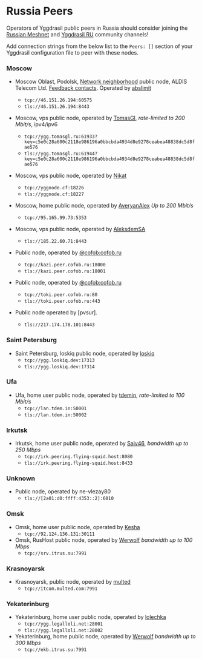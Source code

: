 # Russia Peers

Operators of Yggdrasil public peers in Russia should consider joining the [Russian Meshnet](https://github.com/russian-meshnet/meshnet-chat-agenda/blob/master/README.md#чаты-и-мосты-в-разных-сетях) and [Yggdrasil RU](https://t.me/Yggdrasil_ru) community channels!

Add connection strings from the below list to the `Peers: []` section of your Yggdrasil configuration file to peer with these nodes.


### Moscow
* Moscow Oblast, Podolsk, [Network neighborhood](https://netwhood.online/) public node, ALDIS Telecom Ltd. [Feedback contacts](http://netwhood.online/feedback/). Operated by [abslimit](https://mstdn.netwhood.online/@abslimit)
  * `tcp://46.151.26.194:60575`
  * `tls://46.151.26.194:8443`

* Moscow, vps public node, operated by [TomasGl](https://tomasgl.ru), *rate-limited to 200 Mbit/s*, ipv4/ipv6
  * `tcp://ygg.tomasgl.ru:61933?key=c5e0c28a600c2118e986196a0bbcbda4934d8e9278ceabea48838dc5d8fae576`
  * `tls://ygg.tomasgl.ru:61944?key=c5e0c28a600c2118e986196a0bbcbda4934d8e9278ceabea48838dc5d8fae576`

* Moscow, vps public node, operated by [Nikat](https://t.me/nikat_meh)
  * `tcp://yggnode.cf:18226`
  * `tls://yggnode.cf:18227`

* Moscow, home public node, operated by [AveryanAlex](https://t.me/averyanalex) *Up to 200 Mbit/s*
  * `tcp://95.165.99.73:5353`

* Moscow, vps public node, operated by [AleksdemSA](https://github.com/AleksdemSA)
  * `tls://185.22.60.71:8443`

* Public node, operated by [@cofob:cofob.ru](https://matrix.to/#/@cofob:cofob.ru)
  * `tcp://kazi.peer.cofob.ru:18000`
  * `tls://kazi.peer.cofob.ru:18001`

* Public node, operated by [@cofob:cofob.ru](https://matrix.to/#/@cofob:cofob.ru)
  * `tcp://toki.peer.cofob.ru:80`
  * `tls://toki.peer.cofob.ru:443`

* Public node operated by [pvsur].
  * `tls://217.174.178.101:8443`


### Saint Petersburg
* Saint Petersburg, loskiq public node, operated by [loskiq](https://loskiq.dev)
  * `tcp://ygg.loskiq.dev:17313`
  * `tls://ygg.loskiq.dev:17314`


### Ufa
* Ufa, home user public node, operated by [tdemin](https://tdem.in), *rate-limited to 100 Mbit/s*
  * `tcp://lan.tdem.in:50001`
  * `tls://lan.tdem.in:50002`


### Irkutsk
* Irkutsk, home user public node, operated by [Saiv46](https://t.me/Saiv46), *bandwidth up to 250 Mbps*
  * `tcp://irk.peering.flying-squid.host:8080`
  * `tls://irk.peering.flying-squid.host:8433`


### Unknown
* Public node, operated by ne-vlezay80
  * `tls://[2a01:d0:ffff:4353::2]:6010`


### Omsk
* Omsk, home user public node, operated by [Kesha](https://matrix.to/#/@keshapsix:matrix.org)
  * `tcp://92.124.136.131:30111`
* Omsk, RusHost public node, operated by [Werwolf](https://t.me/Werwolf2517) *bandwidth up to 100 Mbps*
  * `tcp://srv.itrus.su:7991`

### Krasnoyarsk
* Krasnoyarsk, public node, operated by [multed](https://multed.com/about)
  * `tcp://itcom.multed.com:7991`

### Yekaterinburg
* Yekaterinburg, home user public node, operated by [lolechka](https://t.me/lolichga)
  * `tcp://ygg.legalloli.net:28001`
  * `tls://ygg.legalloli.net:28002`
* Yekaterinburg, home public node, operated by [Werwolf](https://t.me/Werwolf2517) *bandwidth up to 300 Mbps*
  * `tcp://ekb.itrus.su:7991`
